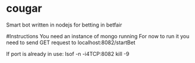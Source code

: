 # cougar
Smart bot written in nodejs for betting in betfair

#Instructions
You need an instance of mongo running
For now to run it you need to send GET request to localhost:8082/startBet



If port is already in use:
    lsof -n -i4TCP:8082
    kill -9 <pid>


